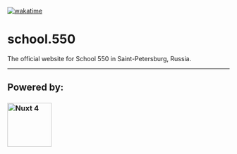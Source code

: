 [![wakatime](https://wakatime.com/badge/user/018e7187-321d-45f8-8854-9be2e9d9116a/project/d32cd9db-91ee-4d95-90b8-b2853511bc8d.svg)](https://wakatime.com/badge/user/018e7187-321d-45f8-8854-9be2e9d9116a/project/d32cd9db-91ee-4d95-90b8-b2853511bc8d)

# school.550

The official website for School 550 in Saint-Petersburg, Russia.

---

## Powered by:

### [<img src="https://nuxt.com/assets/design-kit/logo-green-white.svg" width="100" title="Nuxt 4">](https://nuxt.com)